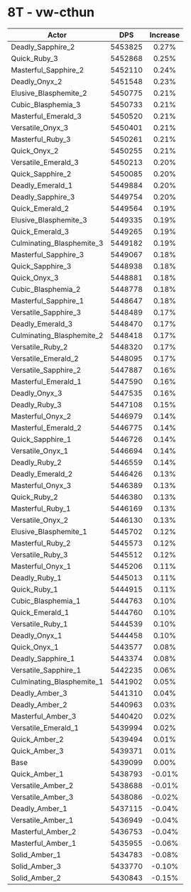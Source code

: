 # 8T - vw-cthun
| Actor | DPS | Increase |
|---|:---:|:---:|
|Deadly_Sapphire_2|5453825|0.27%|
|Quick_Ruby_3|5452868|0.25%|
|Masterful_Sapphire_2|5452110|0.24%|
|Deadly_Onyx_2|5451548|0.23%|
|Elusive_Blasphemite_2|5450775|0.21%|
|Cubic_Blasphemia_3|5450733|0.21%|
|Masterful_Emerald_3|5450520|0.21%|
|Versatile_Onyx_3|5450401|0.21%|
|Masterful_Ruby_3|5450261|0.21%|
|Quick_Onyx_2|5450255|0.21%|
|Versatile_Emerald_3|5450213|0.20%|
|Quick_Sapphire_2|5450085|0.20%|
|Deadly_Emerald_1|5449884|0.20%|
|Deadly_Sapphire_3|5449754|0.20%|
|Quick_Emerald_2|5449564|0.19%|
|Elusive_Blasphemite_3|5449335|0.19%|
|Quick_Emerald_3|5449265|0.19%|
|Culminating_Blasphemite_3|5449182|0.19%|
|Masterful_Sapphire_3|5449067|0.18%|
|Quick_Sapphire_3|5448938|0.18%|
|Quick_Onyx_3|5448881|0.18%|
|Cubic_Blasphemia_2|5448778|0.18%|
|Masterful_Sapphire_1|5448647|0.18%|
|Versatile_Sapphire_3|5448489|0.17%|
|Deadly_Emerald_3|5448470|0.17%|
|Culminating_Blasphemite_2|5448418|0.17%|
|Versatile_Ruby_2|5448320|0.17%|
|Versatile_Emerald_2|5448095|0.17%|
|Versatile_Sapphire_2|5447887|0.16%|
|Masterful_Emerald_1|5447590|0.16%|
|Deadly_Onyx_3|5447535|0.16%|
|Deadly_Ruby_3|5447108|0.15%|
|Masterful_Onyx_2|5446979|0.14%|
|Masterful_Emerald_2|5446775|0.14%|
|Quick_Sapphire_1|5446726|0.14%|
|Versatile_Onyx_1|5446694|0.14%|
|Deadly_Ruby_2|5446559|0.14%|
|Deadly_Emerald_2|5446426|0.13%|
|Masterful_Onyx_3|5446389|0.13%|
|Quick_Ruby_2|5446380|0.13%|
|Masterful_Ruby_1|5446169|0.13%|
|Versatile_Onyx_2|5446130|0.13%|
|Elusive_Blasphemite_1|5445702|0.12%|
|Masterful_Ruby_2|5445573|0.12%|
|Versatile_Ruby_3|5445512|0.12%|
|Masterful_Onyx_1|5445206|0.11%|
|Deadly_Ruby_1|5445013|0.11%|
|Quick_Ruby_1|5444915|0.11%|
|Cubic_Blasphemia_1|5444763|0.10%|
|Quick_Emerald_1|5444760|0.10%|
|Versatile_Ruby_1|5444539|0.10%|
|Deadly_Onyx_1|5444458|0.10%|
|Quick_Onyx_1|5443577|0.08%|
|Deadly_Sapphire_1|5443374|0.08%|
|Versatile_Sapphire_1|5442235|0.06%|
|Culminating_Blasphemite_1|5441902|0.05%|
|Deadly_Amber_3|5441310|0.04%|
|Deadly_Amber_2|5440963|0.03%|
|Masterful_Amber_3|5440420|0.02%|
|Versatile_Emerald_1|5439994|0.02%|
|Quick_Amber_2|5439494|0.01%|
|Quick_Amber_3|5439371|0.01%|
|Base|5439099|0.00%|
|Quick_Amber_1|5438793|-0.01%|
|Versatile_Amber_2|5438688|-0.01%|
|Versatile_Amber_3|5438086|-0.02%|
|Deadly_Amber_1|5437115|-0.04%|
|Versatile_Amber_1|5436949|-0.04%|
|Masterful_Amber_2|5436753|-0.04%|
|Masterful_Amber_1|5435955|-0.06%|
|Solid_Amber_1|5434783|-0.08%|
|Solid_Amber_3|5433770|-0.10%|
|Solid_Amber_2|5430843|-0.15%|
